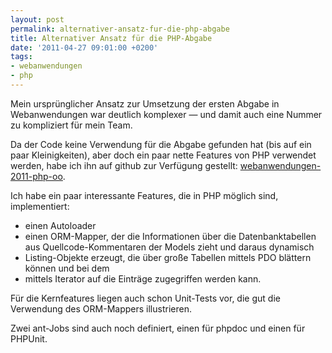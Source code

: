 ```yaml
---
layout: post
permalink: alternativer-ansatz-fur-die-php-abgabe
title: Alternativer Ansatz für die PHP-Abgabe
date: '2011-04-27 09:01:00 +0200'
tags:
- webanwendungen
- php
---
```

<p>Mein ursprünglicher Ansatz zur Umsetzung der ersten Abgabe in Webanwendungen war deutlich komplexer — und damit auch eine Nummer zu kompliziert für mein Team.</p>
<p>Da der Code keine Verwendung für die Abgabe gefunden hat (bis auf ein paar Kleinigkeiten), aber doch ein paar nette Features von PHP verwendet werden, habe ich ihn auf github zur Verfügung gestellt: <a href="https://github.com/tacker/webanwendungen-2011-php-oo">webanwendungen-2011-php-oo</a>.</p>
<p>Ich habe ein paar interessante Features, die in PHP möglich sind,  implementiert:</p>
<ul>
<li>einen Autoloader</li>
<li>einen ORM-Mapper, der die Informationen über die Datenbanktabellen aus Quellcode-Kommentaren der Models zieht und daraus dynamisch</li>
<li>Listing-Objekte erzeugt, die über große Tabellen mittels PDO blättern können und bei dem</li>
<li>mittels Iterator auf die Einträge zugegriffen werden kann.</li>
</ul>
<p>Für die Kernfeatures liegen auch schon Unit-Tests vor, die gut die Verwendung des ORM-Mappers illustrieren.</p>
<p>Zwei ant-Jobs sind auch noch definiert, einen für phpdoc und einen für PHPUnit.</p>
